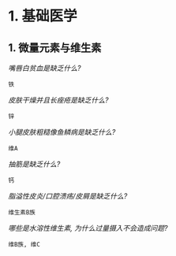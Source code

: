 # 1. 基础医学

## 1. 微量元素与维生素

_嘴唇白贫血是缺乏什么?_

```
铁
```

_皮肤干燥并且长痤疮是缺乏什么?_

```
锌
```

_小腿皮肤粗糙像鱼鳞病是缺乏什么?_

```
维A
```

_抽筋是缺乏什么?_

```
钙
```

_脂溢性皮炎/口腔溃疡/皮屑是缺乏什么?_

```
维生素B族
```

_哪些是水溶性维生素, 为什么过量摄入不会造成问题?_

```
维B族, 维C
```
